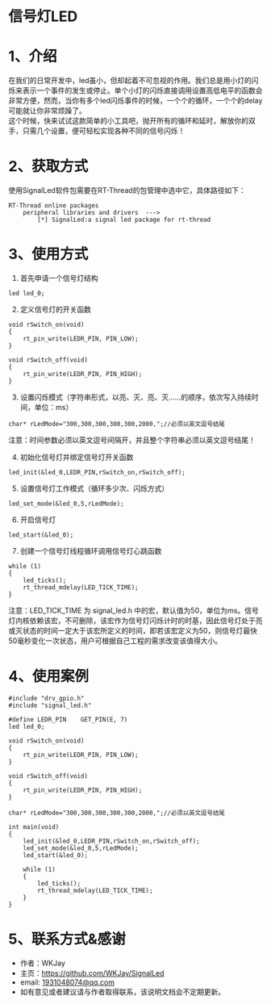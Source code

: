 # 信号灯LED

# 1、介绍

在我们的日常开发中，led虽小，但却起着不可忽视的作用。我们总是用小灯的闪烁来表示一个事件的发生或停止。单个小灯的闪烁直接调用设置高低电平的函数会非常方便，然而，当你有多个led闪烁事件的时候，一个个的循环，一个个的delay可能就让你非常烦躁了。<br>
这个时候，快来试试这款简单的小工具吧，抛开所有的循环和延时，解放你的双手，只需几个设置，便可轻松实现各种不同的信号闪烁！
# 2、获取方式

使用SignalLed软件包需要在RT-Thread的包管理中选中它，具体路径如下：

```
RT-Thread online packages
    peripheral libraries and drivers  --->
        [*] SignalLed:a signal led package for rt-thread
```

# 3、使用方式

1. 首先申请一个信号灯结构

```
led led_0;
```

2. 定义信号灯的开关函数

```
void rSwitch_on(void)
{
    rt_pin_write(LEDR_PIN, PIN_LOW);
}

void rSwitch_off(void)
{
    rt_pin_write(LEDR_PIN, PIN_HIGH);
}
```

3. 设置闪烁模式（字符串形式，以亮、灭、亮、灭……的顺序，依次写入持续时间，单位：ms）

```
char* rLedMode="300,300,300,300,300,2000,";//必须以英文逗号结尾
```

注意：时间参数必须以英文逗号间隔开，并且整个字符串必须以英文逗号结尾！
 
4. 初始化信号灯并绑定信号灯开关函数

```
led_init(&led_0,LEDR_PIN,rSwitch_on,rSwitch_off);
```

5. 设置信号灯工作模式（循环多少次、闪烁方式）

```
led_set_mode(&led_0,5,rLedMode);
```

6. 开启信号灯

```
led_start(&led_0);
```

7. 创建一个信号灯线程循环调用信号灯心跳函数

```
while (1)
{
    led_ticks();
    rt_thread_mdelay(LED_TICK_TIME);
}
```

注意：LED_TICK_TIME 为 signal_led.h 中的宏，默认值为50，单位为ms。信号灯内核依赖该宏，不可删除，该宏作为信号灯闪烁计时的时基，因此信号灯处于亮或灭状态的时间一定大于该宏所定义的时间，即若该宏定义为50，则信号灯最快50毫秒变化一次状态，用户可根据自己工程的需求改变该值得大小。
# 4、使用案例

```
#include "drv_gpio.h"
#include "signal_led.h"

#define LEDR_PIN    GET_PIN(E, 7)
led led_0;

void rSwitch_on(void)
{
    rt_pin_write(LEDR_PIN, PIN_LOW);
}

void rSwitch_off(void)
{
    rt_pin_write(LEDR_PIN, PIN_HIGH);
}

char* rLedMode="300,300,300,300,300,2000,";//必须以英文逗号结尾

int main(void)
{
    led_init(&led_0,LEDR_PIN,rSwitch_on,rSwitch_off);
    led_set_mode(&led_0,5,rLedMode);
    led_start(&led_0);

    while (1)
    {
        led_ticks();
        rt_thread_mdelay(LED_TICK_TIME);
    }
}

```

# 5、联系方式&感谢


- 作者：WKJay
- 主页：https://github.com/WKJay/SignalLed
- email: 1931048074@qq.com
- 如有意见或者建议请与作者取得联系，该说明文档会不定期更新。
